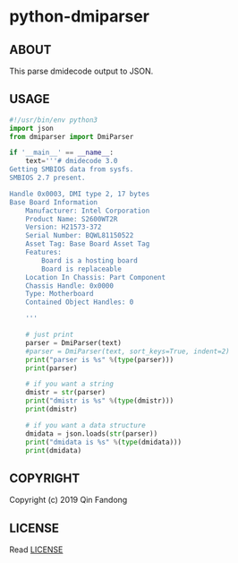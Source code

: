 # python-dmiparser

## ABOUT

This parse dmidecode output to JSON.

## USAGE

```python
#!/usr/bin/env python3
import json
from dmiparser import DmiParser

if '__main__' == __name__:
    text='''# dmidecode 3.0
Getting SMBIOS data from sysfs.
SMBIOS 2.7 present.

Handle 0x0003, DMI type 2, 17 bytes
Base Board Information
	Manufacturer: Intel Corporation
	Product Name: S2600WT2R
	Version: H21573-372
	Serial Number: BQWL81150522
	Asset Tag: Base Board Asset Tag
	Features:
		Board is a hosting board
		Board is replaceable
	Location In Chassis: Part Component
	Chassis Handle: 0x0000
	Type: Motherboard
	Contained Object Handles: 0

    '''

    # just print
    parser = DmiParser(text)
    #parser = DmiParser(text, sort_keys=True, indent=2)
    print("parser is %s" %(type(parser)))
    print(parser)

    # if you want a string
    dmistr = str(parser)
    print("dmistr is %s" %(type(dmistr)))
    print(dmistr)

    # if you want a data structure
    dmidata = json.loads(str(parser))
    print("dmidata is %s" %(type(dmidata)))
    print(dmidata)
```

## COPYRIGHT

Copyright (c) 2019 Qin Fandong

## LICENSE

Read [LICENSE](LICENSE)

